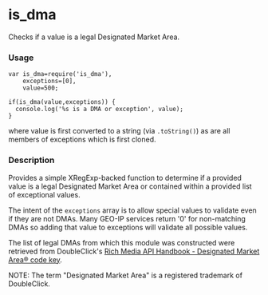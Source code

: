 # is_dma
Checks if a value is a legal Designated Market Area.

### Usage

    var is_dma=require('is_dma'),
        exceptions=[0],
        value=500;

    if(is_dma(value,exceptions)) {
      console.log('%s is a DMA or exception', value);
    }

where value is first converted to a string (via `.toString()`) as are all 
members of exceptions which is first cloned.

### Description

Provides a simple XRegExp-backed function to determine if a provided value is a 
legal Designated Market Area or contained within a provided list of exceptional
values.

The intent of the `exceptions` array is to allow special values to validate
even if they are not DMAs. Many GEO-IP services return '0' for non-matching
DMAs so adding that value to exceptions will validate all possible values.

The list of legal DMAs from which this module was constructed were retrieved 
from DoubleClick's [Rich Media API Handbook - Designated Market Area® code key](https://support.google.com/richmedia/answer/2745487?hl=en).

NOTE: The term "Designated Market Area" is a registered trademark of DoubleClick.


